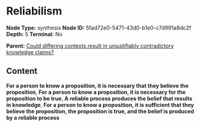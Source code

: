 # Reliabilism

**Node Type:** synthesis
**Node ID:** 5fad72e0-5471-43d0-b1e0-c7d991a8dc2f
**Depth:** 5
**Terminal:** No

**Parent:** [Could differing contexts result in unjustifiably contradictory knowledge claims?](could-differing-contexts-result-in-unjustifiably-contradictory-knowledge-claims-antithesis-4058bdc9-4232-455e-9976-df10c3c0d0ee.md)

## Content

**For a person to know a proposition, it is necessary that they believe the proposition**, **For a person to know a proposition, it is necessary for the proposition to be true**, **A reliable process produces the belief that results in knowledge**, **For a person to know a proposition, it is sufficient that they believe the proposition, the proposition is true, and the belief is produced by a reliable process**
